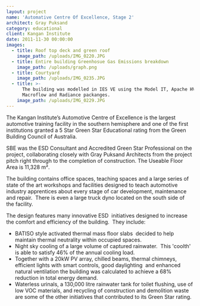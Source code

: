 ```yaml
---
layout: project
name: 'Automative Centre Of Excellence, Stage 2'
architect: Gray Puksand
category: educational
client: Kangan Institute
date: 2011-11-30 00:00:00
images:
  - title: Roof top deck and green roof
    image_path: /uploads/IMG_0220.JPG
  - title: Entire building Greenhosue Gas Emissions breakdown
    image_path: /uploads/graph.png
  - title: Courtyard
    image_path: /uploads/IMG_0235.JPG
  - title: >-
      The building was modelled in IES VE using the Model IT, Apache HVAC,
      Macroflow and Radiance packanges.
    image_path: /uploads/IMG_0229.JPG
---
```



The Kangan Institute’s Automotive Centre of Excellence is the largest automotive training facility in the southern hemisphere and one of the first institutions granted a 5 Star Green Star Educational rating from the Green Building Council of Australia.

SBE was the ESD Consultant and Accredited Green Star Professional on the project, collaborating closely with Gray Puksand Architects from the project pitch right through to the completion of construction. The Useable Floor Area is 11,328 m&sup2;.

The building contains office spaces, teaching spaces and a large series of state of the art workshops and facilities designed to teach automotive industry apprentices about every stage of car development, maintenance and repair.&nbsp; There is even a large truck dyno located on the south side of the facility.

The design features many innovative ESD&nbsp; initiatives designed to increase the comfort and efficiency of the building.&nbsp; They include:

* BATISO style activated thermal mass floor slabs&nbsp; decided to help maintain thermal neutrality within occupied spaces.
* Night sky cooling of a large volume of captured rainwater.&nbsp; This 'coolth' is able to satisfy 46% of the annual cooling load.
* Together with a 20kW PV array, chilled beams, thermal chimneys, efficient lights with smart controls, good daylighting &nbsp;and enhanced natural ventilation the building was calculated to achieve a 68% reduction in total energy demand.
* Waterless urinals, a 130,000 litre rainwater tank for toilet flushing, use of low VOC materials, and recycling of construction and demolition waste are some of the other initiatives that contributed to its Green Star rating.